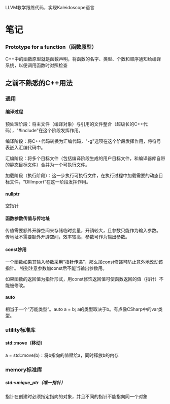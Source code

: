 LLVM教学跟练代码，实现Kaleidoscope语言

# 笔记
### Prototype for a function（函数原型）
C++中的函数原型就是函数声明，将函数的名字、类型、个数和顺序通知给编译系统，以便调用函数时对照检查
## 之前不熟悉的C++用法
### 通用
#### 编译过程
预处理阶段：将主文件（编译对象）与引用的文件整合（超级长的C++代码），"#include"在这个阶段发挥作用。

编译阶段：将C++代码转换为汇编代码，"-g"选项在这个阶段发挥作用，将符号表嵌入汇编代码中。

汇编阶段：将多个目标文件（包括编译阶段生成的用户目标文件，和编译器库自带的静态目标文件）合并为一个可执行文件。

加载阶段（执行阶段）：这一步执行可执行文件，在执行过程中加载需要的动态目标文件，"DllImport"在这一阶段发挥作用。
#### nullptr
空指针
#### 函数参数传值与传地址
传值需要额外开辟空间来存储临时变量，开销较大，且参数只能作为输入参数。
传地址不需要额外开辟空间，效率较高，参数可作为输出参数。
#### const妙用
一个函数如果其输入参数采用“指针传递”，那么加const修饰可防止意外地改动该指针。
特别注意参数加const后不能当输出参数用。

如果函数的返回值为指针形式，用const修饰返回值可使函数返回的值（指针）不能被修改。
#### auto
相当于一个“万能类型”。auto a = b; a的类型取决于b。有点像CSharp中的var类型。
### utility标准库
#### std::move（移动）
a = std::move(b)：将b指向的值赋给a，同时释放b的内存
### memory标准库
##### std::unique_ptr（唯一指针）
指针在创建时必须指定指向的对象，并且不同的指针不能指向同一个对象
